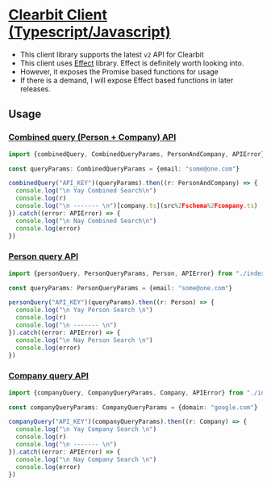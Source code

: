 # [Clearbit Client (Typescript/Javascript)](https://github.com/fr33m0nk/clearbit-client)

- This client library supports the latest `v2` API for Clearbit
- This client uses [Effect](https://www.effect.website/) library. Effect is definitely worth looking into.
- However, it exposes the Promise based functions for usage
- If there is a demand, I will expose Effect based functions in later releases.

## Usage

### [Combined query (Person + Company) API](https://dashboard.clearbit.com/docs#enrichment-api-combined-api)

```typescript
import {combinedQuery, CombinedQueryParams, PersonAndCompany, APIError} from "./index";

const queryParams: CombinedQueryParams = {email: "some@one.com"}

combinedQuery("API_KEY")(queryParams).then((r: PersonAndCompany) => {
  console.log("\n Yay Combined Search\n")
  console.log(r)
  console.log("\n ------- \n")[company.ts](src%2Fschema%2Fcompany.ts)
}).catch((error: APIError) => {
  console.log("\n Nay Combined Search\n")
  console.log(error)
})
```

### [Person query API](https://dashboard.[company.ts](src%2Fschema%2Fcompany.ts)clearbit.com/docs#enrichment-api-person-api)

```typescript
import {personQuery, PersonQueryParams, Person, APIError} from "./index";

const queryParams: PersonQueryParams = {email: "some@one.com"}

personQuery("API_KEY")(queryParams).then((r: Person) => {
  console.log("\n Yay Person Search \n")
  console.log(r)
  console.log("\n ------- \n")
}).catch((error: APIError) => {
  console.log("\n Nay Person Search \n")
  console.log(error)
})
```

### [Company query API](https://dashboard.clearbit.com/docs#enrichment-api-company-api)

```typescript
import {companyQuery, CompanyQueryParams, Company, APIError} from "./index";

const companyQueryParams: CompanyQueryParams = {domain: "google.com"}

companyQuery("API_KEY")(companyQueryParams).then((r: Company) => {
  console.log("\n Yay Company Search \n")
  console.log(r)
  console.log("\n ------- \n")
}).catch((error: APIError) => {
  console.log("\n Nay Company Search \n")
  console.log(error)
})
```